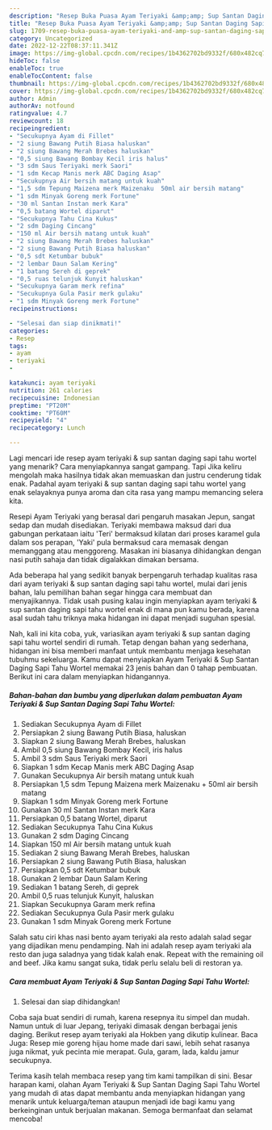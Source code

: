 ```yaml
---
description: "Resep Buka Puasa Ayam Teriyaki &amp;amp; Sup Santan Daging Sapi Tahu WortelAnti Ribet"
title: "Resep Buka Puasa Ayam Teriyaki &amp;amp; Sup Santan Daging Sapi Tahu WortelAnti Ribet"
slug: 1709-resep-buka-puasa-ayam-teriyaki-and-amp-sup-santan-daging-sapi-tahu-wortelanti-ribet
category: Uncategorized
date: 2022-12-22T08:37:11.341Z
image: https://img-global.cpcdn.com/recipes/1b4362702bd9332f/680x482cq70/ayam-teriyaki-sup-santan-daging-sapi-tahu-wortel-foto-resep-utama.jpg
hideToc: false
enableToc: true
enableTocContent: false
thumbnail: https://img-global.cpcdn.com/recipes/1b4362702bd9332f/680x482cq70/ayam-teriyaki-sup-santan-daging-sapi-tahu-wortel-foto-resep-utama.jpg
cover: https://img-global.cpcdn.com/recipes/1b4362702bd9332f/680x482cq70/ayam-teriyaki-sup-santan-daging-sapi-tahu-wortel-foto-resep-utama.jpg
author: Admin
authorAv: notfound
ratingvalue: 4.7
reviewcount: 18
recipeingredient:
- "Secukupnya Ayam di Fillet"
- "2 siung Bawang Putih Biasa haluskan"
- "2 siung Bawang Merah Brebes haluskan"
- "0,5 siung Bawang Bombay Kecil iris halus"
- "3 sdm Saus Teriyaki merk Saori"
- "1 sdm Kecap Manis merk ABC Daging Asap"
- "Secukupnya Air bersih matang untuk kuah"
- "1,5 sdm Tepung Maizena merk Maizenaku  50ml air bersih matang"
- "1 sdm Minyak Goreng merk Fortune"
- "30 ml Santan Instan merk Kara"
- "0,5 batang Wortel diparut"
- "Secukupnya Tahu Cina Kukus"
- "2 sdm Daging Cincang"
- "150 ml Air bersih matang untuk kuah"
- "2 siung Bawang Merah Brebes haluskan"
- "2 siung Bawang Putih Biasa haluskan"
- "0,5 sdt Ketumbar bubuk"
- "2 lembar Daun Salam Kering"
- "1 batang Sereh di geprek"
- "0,5 ruas telunjuk Kunyit haluskan"
- "Secukupnya Garam merk refina"
- "Secukupnya Gula Pasir merk gulaku"
- "1 sdm Minyak Goreng merk Fortune"
recipeinstructions:

- "Selesai dan siap dinikmati!"
categories:
- Resep
tags:
- ayam
- teriyaki
- 

katakunci: ayam teriyaki  
nutrition: 261 calories
recipecuisine: Indonesian
preptime: "PT20M"
cooktime: "PT60M"
recipeyield: "4"
recipecategory: Lunch

---
```



Lagi mencari ide resep ayam teriyaki &amp; sup santan daging sapi tahu wortel yang menarik? Cara menyiapkannya sangat gampang. Tapi Jika keliru mengolah maka hasilnya tidak akan memuaskan dan justru cenderung tidak enak. Padahal ayam teriyaki &amp; sup santan daging sapi tahu wortel yang enak selayaknya punya aroma dan cita rasa yang mampu memancing selera kita.


Resepi Ayam Teriyaki yang berasal dari pengaruh masakan Jepun, sangat sedap dan mudah disediakan. Teriyaki membawa maksud dari dua gabungan perkataan iaitu &#39;Teri&#39; bermaksud kilatan dari proses karamel gula dalam sos perapan, &#39;Yaki&#39; pula bermaksud cara memasak dengan memanggang atau menggoreng. Masakan ini biasanya dihidangkan dengan nasi putih sahaja dan tidak digalakkan dimakan bersama.

Ada beberapa hal yang sedikit banyak berpengaruh terhadap kualitas rasa dari ayam teriyaki &amp; sup santan daging sapi tahu wortel, mulai dari jenis bahan, lalu pemilihan bahan segar hingga cara membuat dan menyajikannya. Tidak usah pusing kalau ingin menyiapkan ayam teriyaki &amp; sup santan daging sapi tahu wortel enak di mana pun kamu berada, karena asal sudah tahu triknya maka hidangan ini dapat menjadi suguhan spesial.


Nah, kali ini kita coba, yuk, variasikan ayam teriyaki &amp; sup santan daging sapi tahu wortel sendiri di rumah. Tetap dengan bahan yang sederhana, hidangan ini bisa memberi manfaat untuk membantu menjaga kesehatan tubuhmu sekeluarga. Kamu dapat menyiapkan Ayam Teriyaki &amp; Sup Santan Daging Sapi Tahu Wortel memakai 23 jenis bahan dan 0 tahap pembuatan. Berikut ini cara dalam menyiapkan hidangannya.

<!--inarticleads1-->

##### Bahan-bahan dan bumbu yang diperlukan dalam pembuatan Ayam Teriyaki &amp; Sup Santan Daging Sapi Tahu Wortel:

1. Sediakan Secukupnya Ayam di Fillet
1. Persiapkan 2 siung Bawang Putih Biasa, haluskan
1. Siapkan 2 siung Bawang Merah Brebes, haluskan
1. Ambil 0,5 siung Bawang Bombay Kecil, iris halus
1. Ambil 3 sdm Saus Teriyaki merk Saori
1. Siapkan 1 sdm Kecap Manis merk ABC Daging Asap
1. Gunakan Secukupnya Air bersih matang untuk kuah
1. Persiapkan 1,5 sdm Tepung Maizena merk Maizenaku + 50ml air bersih matang
1. Siapkan 1 sdm Minyak Goreng merk Fortune
1. Gunakan 30 ml Santan Instan merk Kara
1. Persiapkan 0,5 batang Wortel, diparut
1. Sediakan Secukupnya Tahu Cina Kukus
1. Gunakan 2 sdm Daging Cincang
1. Siapkan 150 ml Air bersih matang untuk kuah
1. Sediakan 2 siung Bawang Merah Brebes, haluskan
1. Persiapkan 2 siung Bawang Putih Biasa, haluskan
1. Persiapkan 0,5 sdt Ketumbar bubuk
1. Gunakan 2 lembar Daun Salam Kering
1. Sediakan 1 batang Sereh, di geprek
1. Ambil 0,5 ruas telunjuk Kunyit, haluskan
1. Siapkan Secukupnya Garam merk refina
1. Sediakan Secukupnya Gula Pasir merk gulaku
1. Gunakan 1 sdm Minyak Goreng merk Fortune


Salah satu ciri khas nasi bento ayam teriyaki ala resto adalah salad segar yang dijadikan menu pendamping. Nah ini adalah resep ayam teriyaki ala resto dan juga saladnya yang tidak kalah enak. Repeat with the remaining oil and beef. Jika kamu sangat suka, tidak perlu selalu beli di restoran ya. 

<!--inarticleads2-->

##### Cara membuat Ayam Teriyaki &amp; Sup Santan Daging Sapi Tahu Wortel:


1. Selesai dan siap dihidangkan!

Coba saja buat sendiri di rumah, karena resepnya itu simpel dan mudah. Namun untuk di luar Jepang, teriyaki dimasak dengan berbagai jenis daging. Berikut resep ayam teriyaki ala Hokben yang dikutip kulinear. Baca Juga: Resep mie goreng hijau home made dari sawi, lebih sehat rasanya juga nikmat, yuk pecinta mie merapat. Gula, garam, lada, kaldu jamur secukupnya. 

Terima kasih telah membaca resep yang tim kami tampilkan di sini. Besar harapan kami, olahan Ayam Teriyaki &amp; Sup Santan Daging Sapi Tahu Wortel yang mudah di atas dapat membantu anda menyiapkan hidangan yang menarik untuk keluarga/teman ataupun menjadi ide bagi kamu yang berkeinginan untuk berjualan makanan. Semoga bermanfaat dan selamat mencoba!
